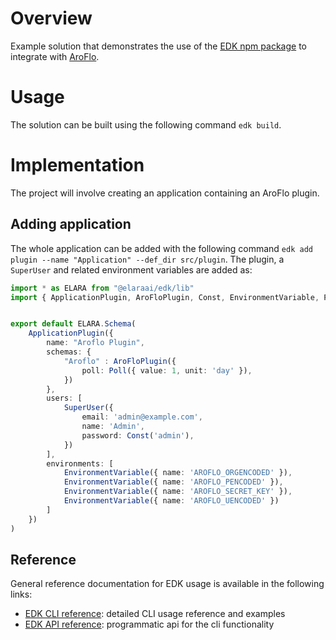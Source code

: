 # Overview

Example solution that demonstrates the use of the [EDK npm package](https://www.npmjs.com/package/@elaraai/edk) to integrate with [AroFlo](https://apidocs.aroflo.com/).

# Usage

The solution can be built using the following command ```edk build```.

# Implementation
The project will involve creating an application containing an AroFlo plugin.

## Adding application
The whole application can be added with the following command ```edk add plugin --name "Application" --def_dir src/plugin```. The plugin, a ```SuperUser``` and related environment variables are added as:

```typescript
import * as ELARA from "@elaraai/edk/lib"
import { ApplicationPlugin, AroFloPlugin, Const, EnvironmentVariable, Poll, SuperUser } from "@elaraai/edk/lib"


export default ELARA.Schema(
    ApplicationPlugin({
        name: "Aroflo Plugin",
        schemas: {
            "Aroflo" : AroFloPlugin({
                poll: Poll({ value: 1, unit: 'day' }),
            })
        },
        users: [
            SuperUser({
                email: 'admin@example.com',
                name: 'Admin',
                password: Const('admin'),
            })
        ],
        environments: [
            EnvironmentVariable({ name: 'AROFLO_ORGENCODED' }),
            EnvironmentVariable({ name: 'AROFLO_PENCODED' }),
            EnvironmentVariable({ name: 'AROFLO_SECRET_KEY' }),
            EnvironmentVariable({ name: 'AROFLO_UENCODED' })
        ]
    })
)
```

## Reference

General reference documentation for EDK usage is available in the following links:
- [EDK CLI reference](https://elaraai.github.io/docs/cli/cli): detailed CLI usage reference and examples
- [EDK API reference](https://elaraai.github.io/docs/api): programmatic api for the cli functionality